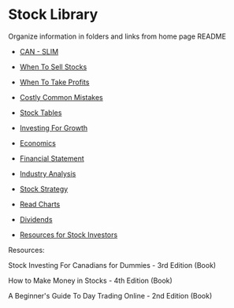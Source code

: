 # Stock Library

Organize information in folders and links from home page README

* [CAN - SLIM](CAN-SLIM/README.md)

* [When To Sell Stocks](when-sell-stocks/README.md)

* [When To Take Profits](when-take-profits-stocks/README.md)

* [Costly Common Mistakes](costly-common-mistakes/README.md)

* [Stock Tables](stock-tables/README.md)

* [Investing For Growth](investing-for-growth/README.md)

* [Economics](economics/README.md)

* [Financial Statement](financial-statement/README.md)

* [Industry Analysis](industry-analysis/README.md)

* [Stock Strategy](stock-strategy/README.md)

* [Read Charts](read-charts/README.md)

* [Dividends](dividends/README.md)

* [Resources for Stock Investors](resources-stock-investors/README.md)

Resources:

Stock Investing For Canadians for Dummies - 3rd Edition (Book)

How to Make Money in Stocks - 4th Edition (Book)

A Beginner's Guide To Day Trading Online - 2nd Edition (Book)
